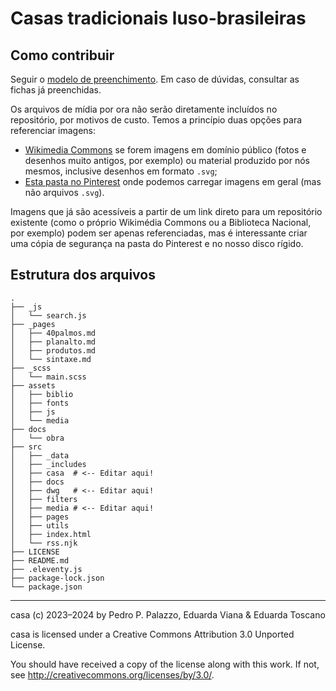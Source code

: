 # Casas tradicionais luso-brasileiras #

## Como contribuir

Seguir o [modelo de preenchimento](src/casa/casa.yml). Em caso de
dúvidas, consultar as fichas já preenchidas.

Os arquivos de mídia por ora não serão diretamente incluídos no
repositório, por motivos de custo. Temos a princípio duas opções para
referenciar imagens:

- [Wikimedia Commons](https://commons.wikimedia.org) se forem imagens em
  domínio público (fotos e desenhos muito antigos, por exemplo) ou
  material produzido por nós mesmos, inclusive desenhos em formato
  `.svg`;
- [Esta pasta no Pinterest](https://www.pinterest.com/abacoarq/arquitetura-tradicional/casa/)
  onde podemos carregar imagens em geral (mas não arquivos `.svg`).

Imagens que já são acessíveis a partir de um link direto para um
repositório existente (como o próprio Wikimédia Commons ou a Biblioteca
Nacional, por exemplo) podem ser apenas referenciadas, mas é
interessante criar uma cópia de segurança na pasta do Pinterest e no
nosso disco rígido.

## Estrutura dos arquivos ##

    .
    ├── _js
    │   └── search.js
    ├── _pages
    │   ├── 40palmos.md
    │   ├── planalto.md
    │   ├── produtos.md
    │   └── sintaxe.md
    ├── _scss
    │   └── main.scss
    ├── assets
    │   ├── biblio
    │   ├── fonts
    │   ├── js
    │   └── media
    ├── docs
    │   └── obra
    ├── src
    │   ├── _data
    │   ├── _includes
    │   ├── casa  # <-- Editar aqui!
    │   ├── docs
    │   ├── dwg   # <-- Editar aqui!
    │   ├── filters
    │   ├── media # <-- Editar aqui!
    │   ├── pages
    │   ├── utils
    │   ├── index.html
    │   └── rss.njk
    ├── LICENSE
    ├── README.md
    ├── .eleventy.js
    ├── package-lock.json
    └── package.json

------------

 casa (c) 2023–2024 by Pedro P. Palazzo, Eduarda Viana & Eduarda Toscano
 
 casa is licensed under a
 Creative Commons Attribution 3.0 Unported License.
 
 You should have received a copy of the license along with this
 work.  If not, see <http://creativecommons.org/licenses/by/3.0/>.
